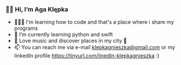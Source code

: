 ### 👋🏻 Hi, I’m Aga Klępka


- 👩🏻‍💻 I'm learning how to code and that's a place where i share my programs
- 🌱 I’m currently learning python and swift
- 💞 Love music and discover places in my city 🌃 
- 📫 You can reach me via e-mail klepkagnieszka@gmail.com or my linkedIn profile https://tinyurl.com/linedIn-klepkagnieszka :) 
